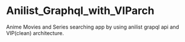 # Anilist_Graphql_with_VIParch
Anime Movies and Series searching app by using anilist grapql api and VIP(clean) architecture.
